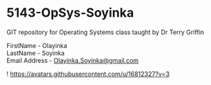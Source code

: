 # 5143-OpSys-Soyinka
GIT repository for Operating Systems class taught by Dr Terry Griffin


FirstName - Olayinka  
LastName - Soyinka  
Email Address - Olayinka.Soyinka@gmail.com

! https://avatars.githubusercontent.com/u/16812327?v=3
